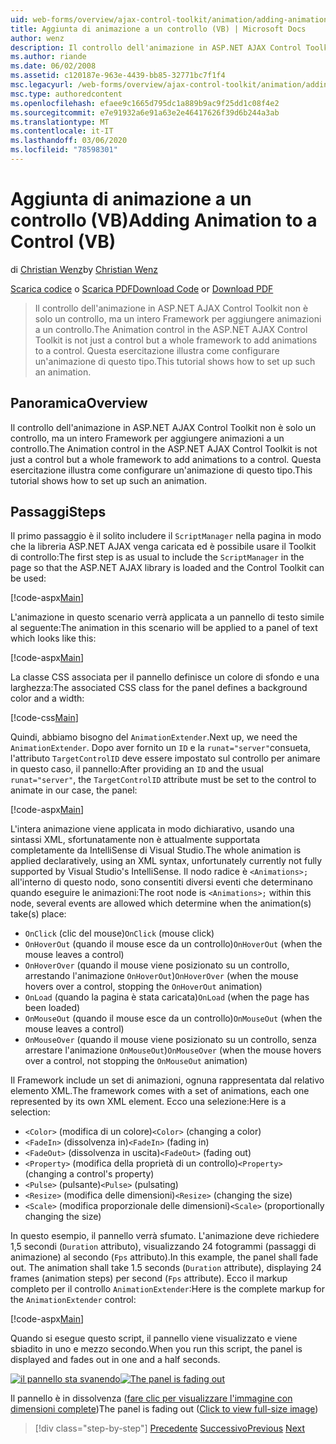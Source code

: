 ```yaml
---
uid: web-forms/overview/ajax-control-toolkit/animation/adding-animation-to-a-control-vb
title: Aggiunta di animazione a un controllo (VB) | Microsoft Docs
author: wenz
description: Il controllo dell'animazione in ASP.NET AJAX Control Toolkit non è solo un controllo, ma un intero Framework per aggiungere animazioni a un controllo. Questa esercitazione illustra come...
ms.author: riande
ms.date: 06/02/2008
ms.assetid: c120187e-963e-4439-bb85-32771bc7f1f4
msc.legacyurl: /web-forms/overview/ajax-control-toolkit/animation/adding-animation-to-a-control-vb
msc.type: authoredcontent
ms.openlocfilehash: efaee9c1665d795dc1a889b9ac9f25dd1c08f4e2
ms.sourcegitcommit: e7e91932a6e91a63e2e46417626f39d6b244a3ab
ms.translationtype: MT
ms.contentlocale: it-IT
ms.lasthandoff: 03/06/2020
ms.locfileid: "78598301"
---
```

# <a name="adding-animation-to-a-control-vb"></a><span data-ttu-id="3d033-104">Aggiunta di animazione a un controllo (VB)</span><span class="sxs-lookup"><span data-stu-id="3d033-104">Adding Animation to a Control (VB)</span></span>

<span data-ttu-id="3d033-105">di [Christian Wenz](https://github.com/wenz)</span><span class="sxs-lookup"><span data-stu-id="3d033-105">by [Christian Wenz](https://github.com/wenz)</span></span>

<span data-ttu-id="3d033-106">[Scarica codice](https://download.microsoft.com/download/f/9/a/f9a26acd-8df4-4484-8a18-199e4598f411/Animation1.vb.zip) o [Scarica PDF](https://download.microsoft.com/download/6/7/1/6718d452-ff89-4d3f-a90e-c74ec2d636a3/animation1VB.pdf)</span><span class="sxs-lookup"><span data-stu-id="3d033-106">[Download Code](https://download.microsoft.com/download/f/9/a/f9a26acd-8df4-4484-8a18-199e4598f411/Animation1.vb.zip) or [Download PDF](https://download.microsoft.com/download/6/7/1/6718d452-ff89-4d3f-a90e-c74ec2d636a3/animation1VB.pdf)</span></span>

> <span data-ttu-id="3d033-107">Il controllo dell'animazione in ASP.NET AJAX Control Toolkit non è solo un controllo, ma un intero Framework per aggiungere animazioni a un controllo.</span><span class="sxs-lookup"><span data-stu-id="3d033-107">The Animation control in the ASP.NET AJAX Control Toolkit is not just a control but a whole framework to add animations to a control.</span></span> <span data-ttu-id="3d033-108">Questa esercitazione illustra come configurare un'animazione di questo tipo.</span><span class="sxs-lookup"><span data-stu-id="3d033-108">This tutorial shows how to set up such an animation.</span></span>

## <a name="overview"></a><span data-ttu-id="3d033-109">Panoramica</span><span class="sxs-lookup"><span data-stu-id="3d033-109">Overview</span></span>

<span data-ttu-id="3d033-110">Il controllo dell'animazione in ASP.NET AJAX Control Toolkit non è solo un controllo, ma un intero Framework per aggiungere animazioni a un controllo.</span><span class="sxs-lookup"><span data-stu-id="3d033-110">The Animation control in the ASP.NET AJAX Control Toolkit is not just a control but a whole framework to add animations to a control.</span></span> <span data-ttu-id="3d033-111">Questa esercitazione illustra come configurare un'animazione di questo tipo.</span><span class="sxs-lookup"><span data-stu-id="3d033-111">This tutorial shows how to set up such an animation.</span></span>

## <a name="steps"></a><span data-ttu-id="3d033-112">Passaggi</span><span class="sxs-lookup"><span data-stu-id="3d033-112">Steps</span></span>

<span data-ttu-id="3d033-113">Il primo passaggio è il solito includere il `ScriptManager` nella pagina in modo che la libreria ASP.NET AJAX venga caricata ed è possibile usare il Toolkit di controllo:</span><span class="sxs-lookup"><span data-stu-id="3d033-113">The first step is as usual to include the `ScriptManager` in the page so that the ASP.NET AJAX library is loaded and the Control Toolkit can be used:</span></span>

[!code-aspx[Main](adding-animation-to-a-control-vb/samples/sample1.aspx)]

<span data-ttu-id="3d033-114">L'animazione in questo scenario verrà applicata a un pannello di testo simile al seguente:</span><span class="sxs-lookup"><span data-stu-id="3d033-114">The animation in this scenario will be applied to a panel of text which looks like this:</span></span>

[!code-aspx[Main](adding-animation-to-a-control-vb/samples/sample2.aspx)]

<span data-ttu-id="3d033-115">La classe CSS associata per il pannello definisce un colore di sfondo e una larghezza:</span><span class="sxs-lookup"><span data-stu-id="3d033-115">The associated CSS class for the panel defines a background color and a width:</span></span>

[!code-css[Main](adding-animation-to-a-control-vb/samples/sample3.css)]

<span data-ttu-id="3d033-116">Quindi, abbiamo bisogno del `AnimationExtender`.</span><span class="sxs-lookup"><span data-stu-id="3d033-116">Next up, we need the `AnimationExtender`.</span></span> <span data-ttu-id="3d033-117">Dopo aver fornito un `ID` e la `runat="server"`consueta, l'attributo `TargetControlID` deve essere impostato sul controllo per animare in questo caso, il pannello:</span><span class="sxs-lookup"><span data-stu-id="3d033-117">After providing an `ID` and the usual `runat="server"`, the `TargetControlID` attribute must be set to the control to animate in our case, the panel:</span></span>

[!code-aspx[Main](adding-animation-to-a-control-vb/samples/sample4.aspx)]

<span data-ttu-id="3d033-118">L'intera animazione viene applicata in modo dichiarativo, usando una sintassi XML, sfortunatamente non è attualmente supportata completamente da IntelliSense di Visual Studio.</span><span class="sxs-lookup"><span data-stu-id="3d033-118">The whole animation is applied declaratively, using an XML syntax, unfortunately currently not fully supported by Visual Studio's IntelliSense.</span></span> <span data-ttu-id="3d033-119">Il nodo radice è `<Animations>;` all'interno di questo nodo, sono consentiti diversi eventi che determinano quando eseguire le animazioni:</span><span class="sxs-lookup"><span data-stu-id="3d033-119">The root node is `<Animations>;` within this node, several events are allowed which determine when the animation(s) take(s) place:</span></span>

- <span data-ttu-id="3d033-120">`OnClick` (clic del mouse)</span><span class="sxs-lookup"><span data-stu-id="3d033-120">`OnClick` (mouse click)</span></span>
- <span data-ttu-id="3d033-121">`OnHoverOut` (quando il mouse esce da un controllo)</span><span class="sxs-lookup"><span data-stu-id="3d033-121">`OnHoverOut` (when the mouse leaves a control)</span></span>
- <span data-ttu-id="3d033-122">`OnHoverOver` (quando il mouse viene posizionato su un controllo, arrestando l'animazione `OnHoverOut`)</span><span class="sxs-lookup"><span data-stu-id="3d033-122">`OnHoverOver` (when the mouse hovers over a control, stopping the `OnHoverOut` animation)</span></span>
- <span data-ttu-id="3d033-123">`OnLoad` (quando la pagina è stata caricata)</span><span class="sxs-lookup"><span data-stu-id="3d033-123">`OnLoad` (when the page has been loaded)</span></span>
- <span data-ttu-id="3d033-124">`OnMouseOut` (quando il mouse esce da un controllo)</span><span class="sxs-lookup"><span data-stu-id="3d033-124">`OnMouseOut` (when the mouse leaves a control)</span></span>
- <span data-ttu-id="3d033-125">`OnMouseOver` (quando il mouse viene posizionato su un controllo, senza arrestare l'animazione `OnMouseOut`)</span><span class="sxs-lookup"><span data-stu-id="3d033-125">`OnMouseOver` (when the mouse hovers over a control, not stopping the `OnMouseOut` animation)</span></span>

<span data-ttu-id="3d033-126">Il Framework include un set di animazioni, ognuna rappresentata dal relativo elemento XML.</span><span class="sxs-lookup"><span data-stu-id="3d033-126">The framework comes with a set of animations, each one represented by its own XML element.</span></span> <span data-ttu-id="3d033-127">Ecco una selezione:</span><span class="sxs-lookup"><span data-stu-id="3d033-127">Here is a selection:</span></span>

- <span data-ttu-id="3d033-128">`<Color>` (modifica di un colore)</span><span class="sxs-lookup"><span data-stu-id="3d033-128">`<Color>` (changing a color)</span></span>
- <span data-ttu-id="3d033-129">`<FadeIn>` (dissolvenza in)</span><span class="sxs-lookup"><span data-stu-id="3d033-129">`<FadeIn>` (fading in)</span></span>
- <span data-ttu-id="3d033-130">`<FadeOut>` (dissolvenza in uscita)</span><span class="sxs-lookup"><span data-stu-id="3d033-130">`<FadeOut>` (fading out)</span></span>
- <span data-ttu-id="3d033-131">`<Property>` (modifica della proprietà di un controllo)</span><span class="sxs-lookup"><span data-stu-id="3d033-131">`<Property>` (changing a control's property)</span></span>
- <span data-ttu-id="3d033-132">`<Pulse>` (pulsante)</span><span class="sxs-lookup"><span data-stu-id="3d033-132">`<Pulse>` (pulsating)</span></span>
- <span data-ttu-id="3d033-133">`<Resize>` (modifica delle dimensioni)</span><span class="sxs-lookup"><span data-stu-id="3d033-133">`<Resize>` (changing the size)</span></span>
- <span data-ttu-id="3d033-134">`<Scale>` (modifica proporzionale delle dimensioni)</span><span class="sxs-lookup"><span data-stu-id="3d033-134">`<Scale>` (proportionally changing the size)</span></span>

<span data-ttu-id="3d033-135">In questo esempio, il pannello verrà sfumato. L'animazione deve richiedere 1,5 secondi (`Duration` attributo), visualizzando 24 fotogrammi (passaggi di animazione) al secondo (`Fps` attributo).</span><span class="sxs-lookup"><span data-stu-id="3d033-135">In this example, the panel shall fade out. The animation shall take 1.5 seconds (`Duration` attribute), displaying 24 frames (animation steps) per second (`Fps` attribute).</span></span> <span data-ttu-id="3d033-136">Ecco il markup completo per il controllo `AnimationExtender`:</span><span class="sxs-lookup"><span data-stu-id="3d033-136">Here is the complete markup for the `AnimationExtender` control:</span></span>

[!code-aspx[Main](adding-animation-to-a-control-vb/samples/sample5.aspx)]

<span data-ttu-id="3d033-137">Quando si esegue questo script, il pannello viene visualizzato e viene sbiadito in uno e mezzo secondo.</span><span class="sxs-lookup"><span data-stu-id="3d033-137">When you run this script, the panel is displayed and fades out in one and a half seconds.</span></span>

<span data-ttu-id="3d033-138">[![il pannello sta svanendo](adding-animation-to-a-control-vb/_static/image2.png)](adding-animation-to-a-control-vb/_static/image1.png)</span><span class="sxs-lookup"><span data-stu-id="3d033-138">[![The panel is fading out](adding-animation-to-a-control-vb/_static/image2.png)](adding-animation-to-a-control-vb/_static/image1.png)</span></span>

<span data-ttu-id="3d033-139">Il pannello è in dissolvenza ([fare clic per visualizzare l'immagine con dimensioni complete](adding-animation-to-a-control-vb/_static/image3.png))</span><span class="sxs-lookup"><span data-stu-id="3d033-139">The panel is fading out ([Click to view full-size image](adding-animation-to-a-control-vb/_static/image3.png))</span></span>

> [!div class="step-by-step"]
> <span data-ttu-id="3d033-140">[Precedente](dynamically-controlling-updatepanel-animations-cs.md)
> [Successivo](executing-several-animations-at-the-same-time-vb.md)</span><span class="sxs-lookup"><span data-stu-id="3d033-140">[Previous](dynamically-controlling-updatepanel-animations-cs.md)
[Next](executing-several-animations-at-the-same-time-vb.md)</span></span>
